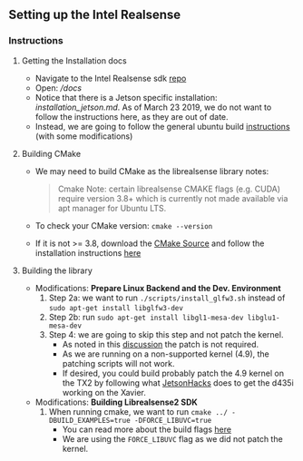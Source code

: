 ## Setting up the Intel Realsense

### Instructions
1. Getting the Installation docs
    * Navigate to the Intel Realsense sdk [repo][1]
    * Open: */docs*
    * Notice that there is a Jetson specific installation: *installation_jetson.md*. As of March 23 2019, we do not want to follow the instructions here, as they are out of date.
    * Instead, we are going to follow the general ubuntu build [instructions][2] (with some modifications)

2. Building CMake
    * We may need to build CMake as the librealsense library notes:

        > Cmake Note: certain librealsense CMAKE flags (e.g. CUDA) require version 3.8+ which is currently not made available via apt manager for Ubuntu LTS.

    * To check your CMake version: `cmake --version`
    * If it is not >= 3.8, download the [CMake Source][3] and follow the installation instructions [here][4]

3. Building the library
    * Modifications: **Prepare Linux Backend and the Dev. Environment** 
        1. Step 2a: we want to run `./scripts/install_glfw3.sh` instead of `sudo apt-get install libglfw3-dev`
        2. Step 2b: run `sudo apt-get install libgl1-mesa-dev libglu1-mesa-dev`
        3. Step 4: we are going to skip this step and not patch the kernel.
            * As noted in this [discussion][5] the patch is not required.
            * As we are running on a non-supported kernel (4.9), the patching scripts will not work.
            * If desired, you could build probably patch the 4.9 kernel on the TX2 by following what [JetsonHacks][6] does to get the d435i working on the Xavier.
    * Modifications: **Building Librealsense2 SDK**
        1. When running cmake, we want to run `cmake ../ -DBUILD_EXAMPLES=true -DFORCE_LIBUVC=true`
            * You can read more about the build flags [here][7]
            * We are using the `FORCE_LIBUVC` flag as we did not patch the kernel.

[1]:https://github.com/IntelRealSense/librealsense
[2]:https://github.com/IntelRealSense/librealsense/blob/master/doc/installation.md
[3]:https://cmake.org/download/
[4]:https://cmake.org/install/
[5]:https://github.com/IntelRealSense/librealsense/issues/1039#issuecomment-359069915
[6]:https://www.jetsonhacks.com/2019/01/21/intel-realsense-d435i-on-nvidia-jetson-agx-xavier/
[7]:https://github.com/IntelRealSense/librealsense/wiki/Build-Configuration
